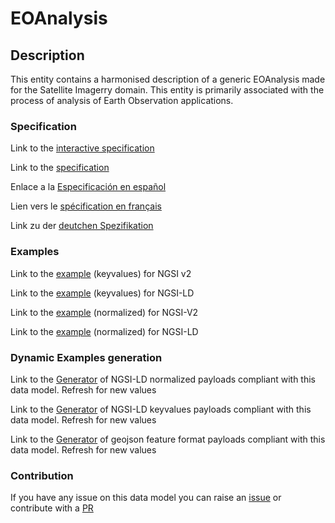 # EOAnalysis

## Description 

This entity contains a harmonised description of a generic EOAnalysis made for the Satellite Imagerry domain. This entity is primarily associated with the process of analysis of Earth Observation applications.
### Specification

Link to the [interactive specification](https://swagger.lab.fiware.org/?url=https://smart-data-models.github.io/dataModel.SatelliteImagery/EOAnalysis/swagger.yaml)

Link to the [specification](https://smart-data-models.github.io/dataModel.SatelliteImagery/EOAnalysis/doc/spec.md)

Enlace a la [Especificación en español](https://smart-data-models.github.io/dataModel.SatelliteImagery/EOAnalysis/doc/spec_ES.md)

Lien vers le [spécification en français](https://smart-data-models.github.io/dataModel.SatelliteImagery/EOAnalysis/doc/spec_FR.md)

Link zu der [deutchen Spezifikation](https://smart-data-models.github.io/dataModel.SatelliteImagery/EOAnalysis/doc/spec_DE.md)
### Examples

Link to the [example](https://smart-data-models.github.io/dataModel.SatelliteImagery/EOAnalysis/examples/example.json) (keyvalues) for NGSI v2

Link to the [example](https://smart-data-models.github.io/dataModel.SatelliteImagery/EOAnalysis/examples/example.jsonld) (keyvalues) for NGSI-LD

Link to the [example](https://smart-data-models.github.io/dataModel.SatelliteImagery/EOAnalysis/examples/example-normalized.json) (normalized) for NGSI-V2

Link to the [example](https://smart-data-models.github.io/dataModel.SatelliteImagery/EOAnalysis/examples/example-normalized.jsonld) (normalized) for NGSI-LD
### Dynamic Examples generation

Link to the [Generator](https://smartdatamodels.org/extra/ngsi-ld_generator_v0.92.php?schemaUrl=https://raw.githubusercontent.com/smart-data-models/dataModel.SatelliteImagery/master/EOAnalysis/schema.json&email=info@smartdatamodels.org) of NGSI-LD normalized payloads compliant with this data model. Refresh for new values

Link to the [Generator](https://smartdatamodels.org/extra/ngsi-ld_generator_keyvalues_v0.92.php?schemaUrl=https://raw.githubusercontent.com/smart-data-models/dataModel.SatelliteImagery/master/EOAnalysis/schema.json&email=info@smartdatamodels.org) of NGSI-LD keyvalues payloads compliant with this data model. Refresh for new values

Link to the [Generator](https://smartdatamodels.org/extra/geojson_features_generator_v1.0.php?schemaUrl=https://raw.githubusercontent.com/smart-data-models/dataModel.SatelliteImagery/master/EOAnalysis/schema.json&email=info@smartdatamodels.org) of geojson feature format payloads compliant with this data model. Refresh for new values
### Contribution

 If you have any issue on this data model you can raise an [issue](https://github.com/smart-data-models/dataModel.SatelliteImagery/issues)  or contribute with a [PR](https://github.com/smart-data-models/dataModel.SatelliteImagery/pulls)